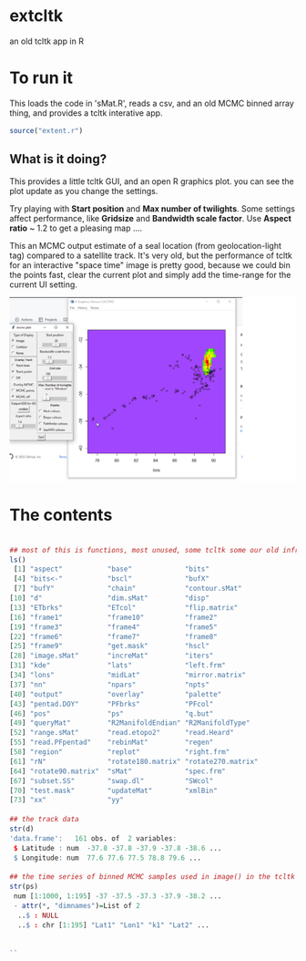 # extcltk
an old tcltk app in R

# To run it

This loads the code in 'sMat.R', reads a csv, and an old MCMC binned array thing, and provides a tcltk interative app. 


```R
source("extent.r")
```

## What is it doing?

This provides a little tcltk GUI, and an open R graphics plot. you can see the plot update as you change the settings. 

Try playing with **Start position** and **Max number of twilights**. Some settings affect performance, like **Gridsize** and **Bandwidth scale factor**.  Use **Aspect ratio** ~ 1.2 to get a pleasing map .... 

This an MCMC output estimate of a seal location (from geolocation-light tag) compared to a satellite track. It's very old, but the performance of tcltk for an interactive "space time" image is pretty good, because we could bin the points fast, clear the current plot and simply add the time-range for the current UI setting. 


![](Untitled.png)


# The contents

```R

## most of this is functions, most unused, some tcltk some our old infra
ls()
 [1] "aspect"           "base"             "bits"            
 [4] "bits<-"           "bscl"             "bufX"            
 [7] "bufY"             "chain"            "contour.sMat"    
[10] "d"                "dim.sMat"         "disp"            
[13] "ETbrks"           "ETcol"            "flip.matrix"     
[16] "frame1"           "frame10"          "frame2"          
[19] "frame3"           "frame4"           "frame5"          
[22] "frame6"           "frame7"           "frame8"          
[25] "frame9"           "get.mask"         "hscl"            
[28] "image.sMat"       "increMat"         "iters"           
[31] "kde"              "lats"             "left.frm"        
[34] "lons"             "midLat"           "mirror.matrix"   
[37] "nn"               "npars"            "npts"            
[40] "output"           "overlay"          "palette"         
[43] "pentad.DOY"       "PFbrks"           "PFcol"           
[46] "pos"              "ps"               "q.but"           
[49] "queryMat"         "R2ManifoldEndian" "R2ManifoldType"  
[52] "range.sMat"       "read.etopo2"      "read.Heard"      
[55] "read.PFpentad"    "rebinMat"         "regen"           
[58] "region"           "replot"           "right.frm"       
[61] "rN"               "rotate180.matrix" "rotate270.matrix"
[64] "rotate90.matrix"  "sMat"             "spec.frm"        
[67] "subset.SS"        "swap.dl"          "SWcol"           
[70] "test.mask"        "updateMat"        "xmlBin"          
[73] "xx"               "yy"              

## the track data 
str(d)
'data.frame':   161 obs. of  2 variables:
 $ Latitude : num  -37.8 -37.8 -37.9 -37.8 -38.6 ...
 $ Longitude: num  77.6 77.6 77.5 78.8 79.6 ...

## the time series of binned MCMC samples used in image() in the tcltk app
str(ps)
 num [1:1000, 1:195] -37 -37.5 -37.3 -37.9 -38.2 ...
 - attr(*, "dimnames")=List of 2
  ..$ : NULL
  ..$ : chr [1:195] "Lat1" "Lon1" "k1" "Lat2" ...


``
